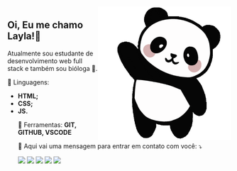 <img src="https://github.com/layla-snogueira/layla-snogueira/blob/main/panda-waving-cartoon-sticker.gif" min-width="400px" max-width="400px" width="300px" align="right" alt="Computador iuriCode">

<h2 align="left"> 
  Oi, Eu me chamo <strong>Layla!🐼</strong></h2>
<p   align="left">Atualmente sou estudante de desenvolvimento web full stack e também sou bióloga 🌿.</p>

<p align="left">
🦄 Linguagens: 
  <ul>
    <li> <strong>HTML;</strong></li>
    <li><strong>CSS;</strong></li>
   <li><strong>JS.</strong></li>
</p>

<p align="left">
 💼 Ferramentas: <strong>GIT, GITHUB, VSCODE </strong>
</p>

<p align="left">
 💌 Aqui vai uma mensagem para entrar em contato com você: ⤵️
</p>

<p align="left">
  <a href="#" alt="Gmail">
  <img src="https://img.shields.io/badge/-Gmail-FF0000?style=flat-square&labelColor=FF0000&logo=gmail&logoColor=white&link=LINK-DO-SEU-EMAIL" /></a>

  <a href="#" alt="Linkedin">
  <img src="https://img.shields.io/badge/-Linkedin-0e76a8?style=flat-square&logo=Linkedin&logoColor=white&link=LINK-DO-SEU-LINKEDIN" /></a>

  <a href="#" alt="WhatsApp">
  <img src="https://img.shields.io/badge/-WhatsApp-25d366?style=flat-square&labelColor=25d366&logo=whatsapp&logoColor=white&link=API-DO-SEU-WHATSAPP"/></a>

  <a href="#" alt="Facebook">
  <img src="https://img.shields.io/badge/-Facebook-3b5998?style=flat-square&labelColor=3b5998&logo=facebook&logoColor=white&link=LINK-DO-SEU-FACEBOOK"/></a>

  <a href="#" alt="Instagram">
  <img src="https://img.shields.io/badge/-Instagram-DF0174?style=flat-square&labelColor=DF0174&logo=instagram&logoColor=white&link=LINK-DO-SEU-INSTAGRAM"/></a>
</p>  
